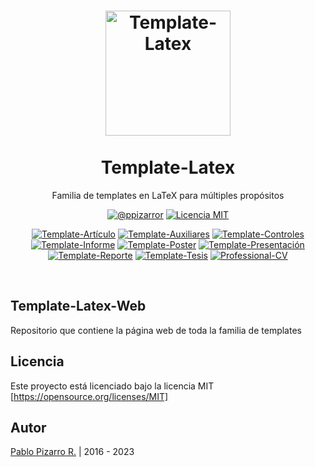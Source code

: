 <h1 align="center">
  <img alt="Template-Latex" src="https://latex.ppizarror.com/res/favicon-informe/icon.png" width="200px" height="200px" />
  <br><br>
  Template-Latex</h1>
<p align="center">Familia de templates en LaTeX para múltiples propósitos</p>
<div align="center"><a href="https://ppizarror.com"><img alt="@ppizarror" src="https://latex.ppizarror.com/res/badges/autor.svg" /></a>
<a href="https://opensource.org/licenses/MIT/"><img alt="Licencia MIT" src="https://latex.ppizarror.com/res/badges/licenciamit.svg" /></a>
<br>

<a href="https://github.com/Template-Latex/Template-Articulo/"><img alt="Template-Artículo" src="https://latex.ppizarror.com/res/badges/articulo.svg" /></a>
<a href="https://github.com/Template-Latex/Template-Auxiliares/"><img alt="Template-Auxiliares" src="https://latex.ppizarror.com/res/badges/auxiliares.svg" /></a>
<a href="https://github.com/Template-Latex/Template-Controles/"><img alt="Template-Controles" src="https://latex.ppizarror.com/res/badges/controles.svg" /></a>
<a href="https://github.com/Template-Latex/Template-Informe/"><img alt="Template-Informe" src="https://latex.ppizarror.com/res/badges/informe.svg" /></a>
<a href="https://github.com/Template-Latex/Template-Poster/"><img alt="Template-Poster" src="https://latex.ppizarror.com/res/badges/poster.svg" /></a>
<a href="https://github.com/Template-Latex/Template-Presentacion/"><img alt="Template-Presentación" src="https://latex.ppizarror.com/res/badges/presentacion.svg" /></a>
<a href="https://github.com/Template-Latex/Template-Reporte/"><img alt="Template-Reporte" src="https://latex.ppizarror.com/res/badges/reporte.svg" /></a>
<a href="https://github.com/Template-Latex/Template-Tesis/"><img alt="Template-Tesis" src="https://latex.ppizarror.com/res/badges/tesis.svg" /></a>
<a href="https://github.com/Template-Latex/Professional-CV/"><img alt="Professional-CV" src="https://latex.ppizarror.com/res/badges/professionalcv.svg" /></a>

</div><br>

## Template-Latex-Web

Repositorio que contiene la página web de toda la familia de templates

## Licencia

Este proyecto está licenciado bajo la licencia MIT [https://opensource.org/licenses/MIT]

## Autor

[Pablo Pizarro R.](https://ppizarror.com) | 2016 - 2023

